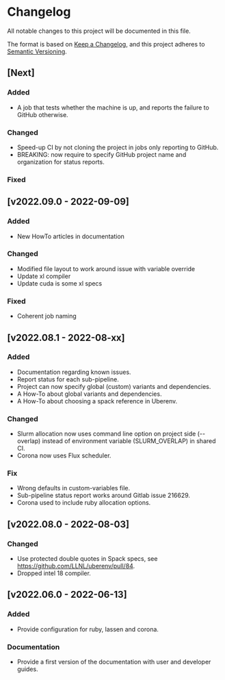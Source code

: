 # Changelog

All notable changes to this project will be documented in this file.

The format is based on [Keep a
Changelog](https://keepachangelog.com/en/1.0.0/), and this project adheres to
[Semantic Versioning](https://semver.org/spec/v2.0.0.html).

## [Next]

### Added

- A job that tests whether the machine is up, and reports the failure to GitHub otherwise.

### Changed

- Speed-up CI by not cloning the project in jobs only reporting to GitHub.
- BREAKING: now require to specify GitHub project name and organization for status reports.

### Fixed

## [v2022.09.0 - 2022-09-09]

### Added

- New HowTo articles in documentation

### Changed

- Modified file layout to work around issue with variable override
- Update xl compiler
- Update cuda is some xl specs

### Fixed

- Coherent job naming

## [v2022.08.1 - 2022-08-xx]

### Added

- Documentation regarding known issues.
- Report status for each sub-pipeline.
- Project can now specify global (custom) variants and dependencies.
- A How-To about global variants and dependencies.
- A How-To about choosing a spack reference in Uberenv.

### Changed

- Slurm allocation now uses command line option on project side (--overlap)
  instead of environment variable (SLURM_OVERLAP) in shared CI.
- Corona now uses Flux scheduler.

### Fix

- Wrong defaults in custom-variables file.
- Sub-pipeline status report works around Gitlab issue 216629.
- Corona used to include ruby allocation options.

## [v2022.08.0 - 2022-08-03]

### Changed

- Use protected double quotes in Spack specs, see https://github.com/LLNL/uberenv/pull/84.
- Dropped intel 18 compiler.

## [v2022.06.0 - 2022-06-13]

### Added

- Provide configuration for ruby, lassen and corona.

### Documentation

- Provide a first version of the documentation with user and developer guides.
